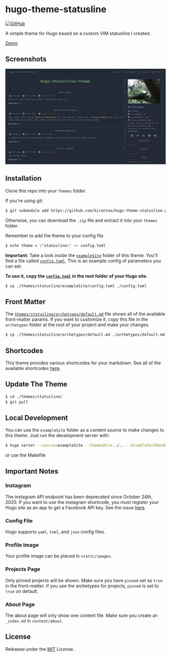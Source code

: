 # hugo-theme-statusline

[![GitHub](https://img.shields.io/github/license/mashape/apistatus.svg)](https://github.com/kirontoo/hugo-theme-statusline/blob/master/LICENSE)

A simple theme for Hugo based on a custom VIM statusline I created.

[Demo](https://hugo-theme-statusline.netlify.app)  

## Screenshots

![statusline-showcase](images/statusline-deepspace.png)

## Installation
Clone this repo into your `themes` folder.

If you're using git:
```bash
$ git submodule add https://github.com/kirontoo/hugo-theme-statusline.git themes/statusline
```

Otherwise, you can download the `.zip` file and extract it into your `themes` folder.

Remember to add the theme to your config file
```bash
$ echo theme = \"statusline\" >> config.toml
```

**Important:** Take a look inside the [`exampleSite`](https://github.com/kirontoo/hugo-theme-statusline/tree/master/exampleSite) folder of this theme. 
You'll find a file called [`config.toml`](https://github.com/kirontoo/hugo-theme-statusline/blob/master/exampleSite/config.toml). 
This is an example config of parameters  you can set.

**To use it, copy the [`config.toml`](https://github.com/kirontoo/hugo-theme-statusline/blob/master/exampleSite/config.toml) in the root folder of your Hugo site.**
```bash
$ cp ./themes/statusline/exampleSite/config.toml ./config.toml
```

## Front Matter

The [`themes/statusline/archetypes/default.md`](https://github.com/kirontoo/hugo-theme-statusline/tree/master/archetypes/default.md) file shows all of the available front-matter params.
If you want to customize it, copy this file in the `archetypes` folder at the root of your project and make your changes.

```bash
$ cp ./themes/statusline/archetypes/default.md ./archetypes/default.md
```

## Shortcodes

This theme provides various shortcodes for your markdown. See all of the available shortcodes [here](https://github.com/kirontoo/hugo-theme-statusline/blob/master/exampleSite/content/blog/shortcodes.md).

## Update The Theme

```bash
$ cd ./themes/statusline/
$ git pull
```

## Local Development
[comment]: # ( TODO )
You can use the `exampleSite` folder as a content source to make changes to this theme.
Just run the development server with:
```bash
$ hugo server --source=exampleSite --themesDir=../.. --disableFastRender
```

or use the Makefile

## Important Notes

### Instagram
The instagram API endpoint has been deprecated since October 24th, 2020. 
If you want to use the instagram shortcode, you must register your Hugo site as an app to get a Facebook API key.
See the issue [here](https://github.com/gohugoio/hugo/issues/7879).

### Config File
Hugo supports	`yaml`,	`toml`, and `json` config files.

### Profile Image
Your profile image can be placed in `static/images`.

### Projects Page
Only pinned projects will be shown. Make sure you have `pinned` set as `true` in the front-matter.
If you use the archetypes for projects, `pinned` is set to `true` on default.

### About Page
The about page will only show one content file. Make sure you create an `_index.md` in `content/about`.

## License

Released under the [MIT](https://github.com/kirontoo/hugo-theme-statusline/blob/master/LICENSE.md) License.
